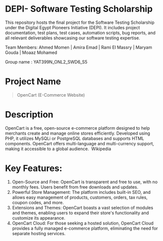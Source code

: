 # DEPI- Software Testing Scholarship
This repository hosts the final project for the Software Testing Scholarship under the Digital Egypt Pioneers Initiative (DEPI). It includes project documentation, test plans, test cases, automation scripts, bug reports, and all relevant deliverables showcasing our software testing expertise.

Team Members: Ahmed Momen | Amira Emad | Rami El Massry | Maryam Gouda | Moaaz Mohamed

Group name : YAT399N_ONL2_SWD6_S5

# Project Name
> OpenCart (E-Commerce Website)

# Description
OpenCart is a free, open-source e-commerce platform designed to help merchants create and manage online stores efficiently. Developed using PHP, it utilizes MySQLi or PostgreSQL databases and supports HTML components. OpenCart offers multi-language and multi-currency support, making it accessible to a global audience. ​
Wikipedia

# Key Features:
1. Open-Source and Free: OpenCart is transparent and free to use, with no monthly fees. Users benefit from free downloads and updates. ​
2. Powerful Store Management: The platform includes built-in SEO, and allows easy management of products, customers, orders, tax rules, coupon codes, and more. ​
3. Extensions and Themes: OpenCart boasts a vast selection of modules and themes, enabling users to expand their store's functionality and customize its appearance. ​
4. OpenCart Cloud: For those seeking a hosted solution, OpenCart Cloud provides a fully managed e-commerce platform, eliminating the need for separate hosting services. 
